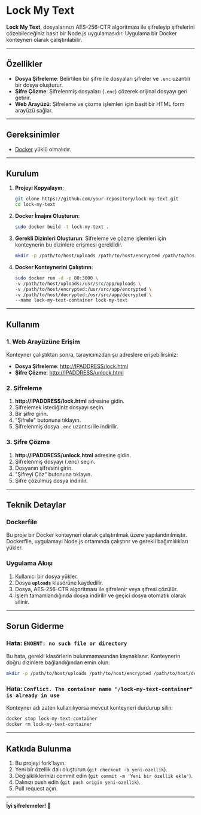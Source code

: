 # Lock My Text

**Lock My Text**, dosyalarınızı AES-256-CTR algoritması ile şifreleyip şifrelerini çözebileceğiniz basit bir Node.js uygulamasıdır. Uygulama bir Docker konteyneri olarak çalıştırılabilir.

---

## Özellikler

- **Dosya Şifreleme**: Belirtilen bir şifre ile dosyaları şifreler ve `.enc` uzantılı bir dosya oluşturur.
- **Şifre Çözme**: Şifrelenmiş dosyaları (`.enc`) çözerek orijinal dosyayı geri getirir.
- **Web Arayüzü**: Şifreleme ve çözme işlemleri için basit bir HTML form arayüzü sağlar.

---

## Gereksinimler

- [Docker](https://www.docker.com/) yüklü olmalıdır.

---

## Kurulum

1. **Projeyi Kopyalayın**:
   ```bash
   git clone https://github.com/your-repository/lock-my-text.git
   cd lock-my-text
   ```

2. **Docker İmajını Oluşturun**:
   ```bash
   sudo docker build -t lock-my-text .
   ```

3. **Gerekli Dizinleri Oluşturun**: Şifreleme ve çözme işlemleri için konteynerin bu dizinlere erişmesi gereklidir.
   ```bash
   mkdir -p /path/to/host/uploads /path/to/host/encrypted /path/to/host/decrypted
   ```

4. **Docker Konteynerini Çalıştırın**:
   ```bash
   sudo docker run -d -p 80:3000 \
   -v /path/to/host/uploads:/usr/src/app/uploads \
   -v /path/to/host/encrypted:/usr/src/app/encrypted \
   -v /path/to/host/decrypted:/usr/src/app/decrypted \
   --name lock-my-text-container lock-my-text
   ```

---

## Kullanım

### 1. Web Arayüzüne Erişim
Konteyner çalıştıktan sonra, tarayıcınızdan şu adreslere erişebilirsiniz:

- **Dosya Şifreleme**: [http://IPADDRESS/lock.html](http://IPADDRESS/lock.html)
- **Şifre Çözme**: [http://IPADDRESS/unlock.html](http://IPADDRESS/unlock.html)

### 2. Şifreleme
1. **http://IPADDRESS/lock.html** adresine gidin.
2. Şifrelemek istediğiniz dosyayı seçin.
3. Bir şifre girin.
4. "Şifrele" butonuna tıklayın.
5. Şifrelenmiş dosya `.enc` uzantısı ile indirilir.

### 3. Şifre Çözme
1. **http://IPADDRESS/unlock.html** adresine gidin.
2. Şifrelenmiş dosyayı (.enc) seçin.
3. Dosyanın şifresini girin.
4. "Şifreyi Çöz" butonuna tıklayın.
5. Şifre çözülmüş dosya indirilir.

---

## Teknik Detaylar

### Dockerfile
Bu proje bir Docker konteyneri olarak çalıştırılmak üzere yapılandırılmıştır. Dockerfile, uygulamayı Node.js ortamında çalıştırır ve gerekli bağımlılıkları yükler.

### Uygulama Akışı
1. Kullanıcı bir dosya yükler.
2. Dosya **`uploads`** klasörüne kaydedilir.
3. Dosya, AES-256-CTR algoritması ile şifrelenir veya şifresi çözülür.
4. İşlem tamamlandığında dosya indirilir ve geçici dosya otomatik olarak silinir.

---

## Sorun Giderme

### Hata: `ENOENT: no such file or directory`
Bu hata, gerekli klasörlerin bulunmamasından kaynaklanır. Konteynerin doğru dizinlere bağlandığından emin olun:
```bash
mkdir -p /path/to/host/uploads /path/to/host/encrypted /path/to/host/decrypted
```

### Hata: `Conflict. The container name "/lock-my-text-container" is already in use`
Konteyner adı zaten kullanılıyorsa mevcut konteyneri durdurup silin:
```bash
docker stop lock-my-text-container
docker rm lock-my-text-container
```

---

## Katkıda Bulunma
1. Bu projeyi fork'layın.
2. Yeni bir özellik dalı oluşturun (`git checkout -b yeni-ozellik`).
3. Değişikliklerinizi commit edin (`git commit -m 'Yeni bir özellik ekle'`).
4. Dalınızı push edin (`git push origin yeni-ozellik`).
5. Pull request açın.

---

**İyi şifrelemeler! 🚀**
